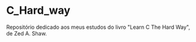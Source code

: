 # C_Hard_way
Repositório dedicado aos meus estudos do livro "Learn C The Hard Way", de Zed A. Shaw.
